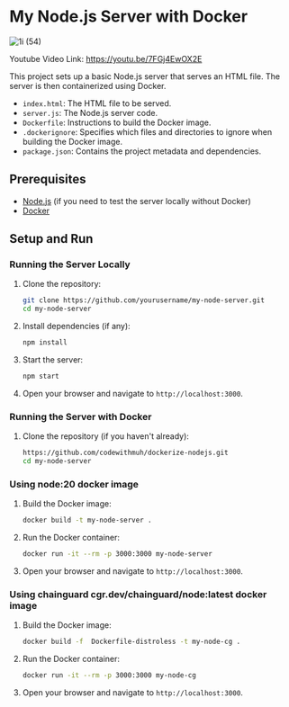 # My Node.js Server with Docker
![1i (54)](https://github.com/codewithmuh/dockerize-nodejs/assets/51082957/206e5708-a455-44c1-8532-39d98571a6b9)

Youtube Video Link: https://youtu.be/7FGj4EwOX2E

This project sets up a basic Node.js server that serves an HTML file. The server is then containerized using Docker.

- `index.html`: The HTML file to be served.
- `server.js`: The Node.js server code.
- `Dockerfile`: Instructions to build the Docker image.
- `.dockerignore`: Specifies which files and directories to ignore when building the Docker image.
- `package.json`: Contains the project metadata and dependencies.

## Prerequisites

- [Node.js](https://nodejs.org/) (if you need to test the server locally without Docker)
- [Docker](https://www.docker.com/)

## Setup and Run

### Running the Server Locally

1. Clone the repository:

    ```sh
    git clone https://github.com/yourusername/my-node-server.git
    cd my-node-server
    ```

2. Install dependencies (if any):

    ```sh
    npm install
    ```

3. Start the server:

    ```sh
    npm start
    ```

4. Open your browser and navigate to `http://localhost:3000`.

### Running the Server with Docker

1. Clone the repository (if you haven't already):

    ```sh
    https://github.com/codewithmuh/dockerize-nodejs.git
    cd my-node-server
    ```
### Using node:20 docker image
1. Build the Docker image:

    ```sh
    docker build -t my-node-server .
    ```

2. Run the Docker container:

    ```sh
    docker run -it --rm -p 3000:3000 my-node-server
    ```

3. Open your browser and navigate to `http://localhost:3000`.

### Using chainguard cgr.dev/chainguard/node:latest docker image
1. Build the Docker image:

    ```sh
    docker build -f  Dockerfile-distroless -t my-node-cg .
    ```

2. Run the Docker container:

    ```sh
    docker run -it --rm -p 3000:3000 my-node-cg
    ```

3. Open your browser and navigate to `http://localhost:3000`.
